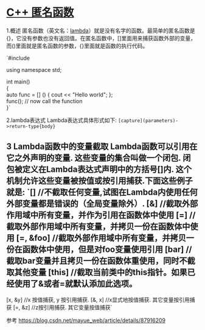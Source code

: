 # [C++ 匿名函数](https://github.com/zkliuym/log/issues/4)

1.概述
匿名函数（英文名：[lambda](https://so.csdn.net/so/search?q=lambda&spm=1001.2101.3001.7020)）就是没有名字的函数。最简单的匿名函数是[](){}，它没有参数也没有返回值。在匿名函数中，[]里面用来捕获函数外部的变量，而()里面就是匿名函数的参数，{}里面就是函数的执行代码。

`#include <iostream>  
  
using namespace std;  
  
int main()  
{  
    auto func = [] () { cout << "Hello world"; };  
    func(); // now call the function  
}`

2.lambda表达式
Lambda表达式具体形式如下:
`[capture](parameters)->return-type{body}`

3 Lambda函数中的变量截取
Lambda函数可以引用在它之外声明的变量. 这些变量的集合叫做一个闭包. 闭包被定义在Lambda表达式声明中的方括号[]内. 这个机制允许这些变量被按值或按引用捕获.下面这些例子就是:
`[]			//不截取任何变量,试图在Lambda内使用任何外部变量都是错误的（全局变量除外）.
[&]			//截取外部作用域中所有变量，并作为引用在函数体中使用
[=] 		//截取外部作用域中所有变量，并拷贝一份在函数体中使用
[=, &foo]   //截取外部作用域中所有变量，并拷贝一份在函数体中使用，但是对foo变量使用引用
[bar]   	//截取bar变量并且拷贝一份在函数体重使用，同时不截取其他变量
[this]		//截取当前类中的this指针。如果已经使用了&或者=就默认添加此选项。
-----------------------------
[x, &y]  	//x 按值捕获, y 按引用捕获.
[&, x]		//x显式地按值捕获. 其它变量按引用捕获
[=, &z]		//z按引用捕获. 其它变量按值捕获`

参考 https://blog.csdn.net/mayue_web/article/details/87916209